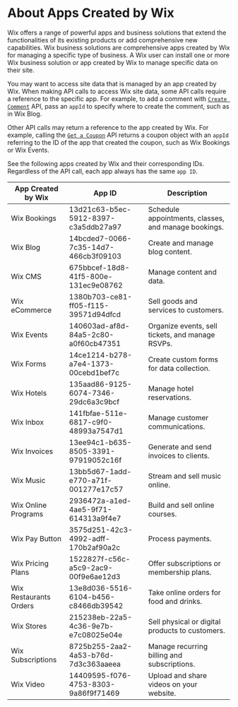 # About Apps Created by Wix

Wix offers a range of powerful apps and business solutions that extend the functionalities of its existing products or add comprehensive new capabilities. Wix business solutions are comprehensive apps created by Wix for managing a specific type of business. A Wix user can install one or more Wix business solution or app created by Wix to manage specific data on their site. 

You may want to access site data that is managed by an app created by Wix. When making API calls to access Wix site data, some API calls require a reference to the specific app. For example, to add a comment with [`Create Comment`](https://dev.wix.com/docs/rest/api-reference/comments/comments/create-comment) API, pass an `appId` to specify where to create the comment, such as in Wix Blog. 

Other API calls may return a reference to the app created by Wix. For example, calling the [`Get a Coupon`](https://dev.wix.com/docs/rest/api-reference/coupons/coupons/get-a-coupon) API returns a coupon object with an `appId` referring to the ID of the app that created the coupon, such as Wix Bookings or Wix Events. 

See the following apps created by Wix and their corresponding IDs. Regardless of the API call, each app always has the same `app ID`.

| **App Created by Wix**   | **App ID**                           | **Description**                                      |
|--------------------------|--------------------------------------|------------------------------------------------------|
| Wix Bookings             | 13d21c63-b5ec-5912-8397-c3a5ddb27a97 | Schedule appointments, classes, and manage bookings. |
| Wix Blog                 | 14bcded7-0066-7c35-14d7-466cb3f09103 | Create and manage blog content.                      |
| Wix CMS                  | 675bbcef-18d8-41f5-800e-131ec9e08762 | Manage content and data.                             |
| Wix eCommerce            | 1380b703-ce81-ff05-f115-39571d94dfcd | Sell goods and services to customers.                |
| Wix Events               | 140603ad-af8d-84a5-2c80-a0f60cb47351 | Organize events, sell tickets, and manage RSVPs.     |
| Wix Forms                | 14ce1214-b278-a7e4-1373-00cebd1bef7c | Create custom forms for data collection.             |
| Wix Hotels               | 135aad86-9125-6074-7346-29dc6a3c9bcf | Manage hotel reservations.                           |
| Wix Inbox                | 141fbfae-511e-6817-c9f0-48993a7547d1 | Manage customer communications.                      |
| Wix Invoices             | 13ee94c1-b635-8505-3391-97919052c16f | Generate and send invoices to clients.               |
| Wix Music                | 13bb5d67-1add-e770-a71f-001277e17c57 | Stream and sell music online.                        |
| Wix Online Programs      | 2936472a-a1ed-4ae5-9f71-614313a9f4e7 | Build and sell online courses.                       |
| Wix Pay Button           | 3575d251-42c3-4992-adff-170b2af90a2c | Process payments.                                    |
| Wix Pricing Plans        | 1522827f-c56c-a5c9-2ac9-00f9e6ae12d3 | Offer subscriptions or membership plans.             |
| Wix Restaurants Orders   | 13e8d036-5516-6104-b456-c8466db39542 | Take online orders for food and drinks.              |
| Wix Stores               | 215238eb-22a5-4c36-9e7b-e7c08025e04e | Sell physical or digital products to customers.      |
| Wix Subscriptions        | 8725b255-2aa2-4a53-b76d-7d3c363aaeea | Manage recurring billing and subscriptions.          |
| Wix Video                | 14409595-f076-4753-8303-9a86f9f71469 | Upload and share videos on your website.             |
